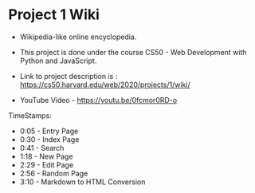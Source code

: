 # Project 1 Wiki 

- Wikipedia-like online encyclopedia.

- This project is done under the course CS50 - Web Development with Python and JavaScript.

- Link to project description is : https://cs50.harvard.edu/web/2020/projects/1/wiki/


- YouTube Video -  https://youtu.be/0fcmor0RD-o

TimeStamps:
- 0:05 - Entry Page
- 0:30 - Index Page
- 0:41 - Search
- 1:18 - New Page
- 2:29 - Edit Page
- 2:56 - Random Page
- 3:10 - Markdown to HTML Conversion
